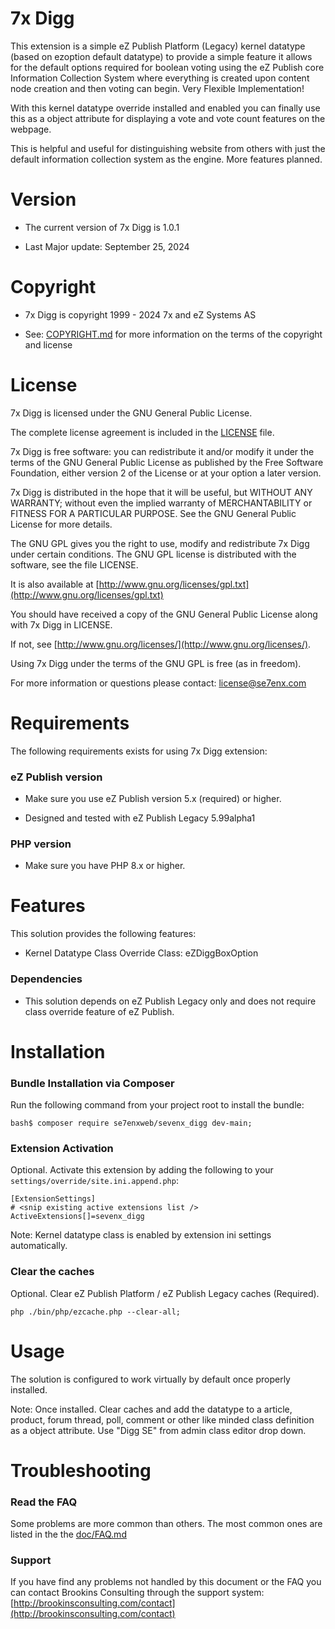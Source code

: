 7x Digg
======================

This extension is a simple eZ Publish Platform (Legacy) kernel datatype (based on ezoption default datatype) to provide a simple feature it allows for the default options required for boolean voting using the eZ Publish core Information Collection System where everything is created upon content node creation and then voting can begin. Very Flexible Implementation!

With this kernel datatype override installed and enabled you can finally use this as a object attribute for displaying a vote and vote count features on the webpage.

This is helpful and useful for distinguishing website from others with just the default information collection system as the engine. More features planned.


Version
=======

* The current version of 7x Digg is 1.0.1

* Last Major update: September 25, 2024


Copyright
=========

* 7x Digg is copyright 1999 - 2024 7x and eZ Systems AS

* See: [COPYRIGHT.md](COPYRIGHT.md) for more information on the terms of the copyright and license


License
=======

7x Digg is licensed under the GNU General Public License.

The complete license agreement is included in the [LICENSE](LICENSE.md) file.

7x Digg is free software: you can redistribute it and/or modify
it under the terms of the GNU General Public License as published by
the Free Software Foundation, either version 2 of the License or at your
option a later version.

7x Digg is distributed in the hope that it will be useful,
but WITHOUT ANY WARRANTY; without even the implied warranty of
MERCHANTABILITY or FITNESS FOR A PARTICULAR PURPOSE. See the
GNU General Public License for more details.

The GNU GPL gives you the right to use, modify and redistribute
7x Digg under certain conditions. The GNU GPL license
is distributed with the software, see the file LICENSE.

It is also available at [http://www.gnu.org/licenses/gpl.txt](http://www.gnu.org/licenses/gpl.txt)

You should have received a copy of the GNU General Public License
along with 7x Digg in LICENSE.

If not, see [http://www.gnu.org/licenses/](http://www.gnu.org/licenses/).

Using 7x Digg under the terms of the GNU GPL is free (as in freedom).

For more information or questions please contact: license@se7enx.com


Requirements
============

The following requirements exists for using 7x Digg extension:


### eZ Publish version

* Make sure you use eZ Publish version 5.x (required) or higher.

* Designed and tested with eZ Publish Legacy 5.99alpha1


### PHP version

* Make sure you have PHP 8.x or higher.


Features
========

This solution provides the following features:

* Kernel Datatype Class Override Class: eZDiggBoxOption


### Dependencies

* This solution depends on eZ Publish Legacy only and does not require class override feature of eZ Publish.


Installation
============

### Bundle Installation via Composer

Run the following command from your project root to install the bundle:

    bash$ composer require se7enxweb/sevenx_digg dev-main;


### Extension Activation

Optional. Activate this extension by adding the following to your `settings/override/site.ini.append.php`:

    [ExtensionSettings]
    # <snip existing active extensions list />
    ActiveExtensions[]=sevenx_digg


Note: Kernel datatype class is enabled by extension ini settings automatically.


### Clear the caches

Optional. Clear eZ Publish Platform / eZ Publish Legacy caches (Required).

    php ./bin/php/ezcache.php --clear-all;


Usage
=====

The solution is configured to work virtually by default once properly installed.

Note: Once installed. Clear caches and add the datatype to a article, product, forum thread, poll, comment or other like minded class definition as a object attribute. Use "Digg SE" from admin class editor drop down.


Troubleshooting
===============

### Read the FAQ

Some problems are more common than others. The most common ones are listed in the the [doc/FAQ.md](doc/FAQ.md)


### Support

If you have find any problems not handled by this document or the FAQ you can contact Brookins Consulting through the support system: [http://brookinsconsulting.com/contact](http://brookinsconsulting.com/contact)

